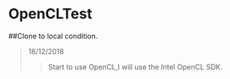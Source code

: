 # OpenCLTest
##Clone to local condition.
>18/12/2018
>>Start to use OpenCL,I will use the Intel OpenCL SDK.